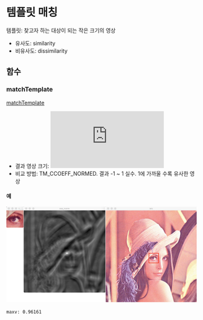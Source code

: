 # 템플릿 매칭

템플릿: 찾고자 하는 대상이 되는 작은 크기의 영상

- 유사도: similarity
- 비유사도: dissimilarity

## 함수

### matchTemplate

[matchTemplate](https://docs.opencv.org/master/df/dfb/group__imgproc__object.html#ga586ebfb0a7fb604b35a23d85391329be)

- 결과 영상 크기: ![(W-w+1) \times (H-h+1)](https://latex.codecogs.com/svg.latex?%28W-w&plus;1%29%20%5Ctimes%20%28H-h&plus;1%29)
- 비교 방법: TM_CCOEFF_NORMED. 결과 -1 ~ 1 실수. 1에 가까울 수록 유사한 영상

#### 예

![](images/template.match.png)

```bash
maxv: 0.96161
```
